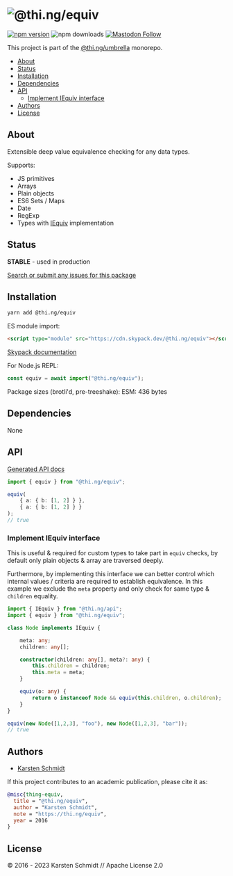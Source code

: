 <!-- This file is generated - DO NOT EDIT! -->

# ![@thi.ng/equiv](https://media.thi.ng/umbrella/banners-20220914/thing-equiv.svg?36534ada)

[![npm version](https://img.shields.io/npm/v/@thi.ng/equiv.svg)](https://www.npmjs.com/package/@thi.ng/equiv)
![npm downloads](https://img.shields.io/npm/dm/@thi.ng/equiv.svg)
[![Mastodon Follow](https://img.shields.io/mastodon/follow/109331703950160316?domain=https%3A%2F%2Fmastodon.thi.ng&style=social)](https://mastodon.thi.ng/@toxi)

This project is part of the
[@thi.ng/umbrella](https://github.com/thi-ng/umbrella/) monorepo.

- [About](#about)
- [Status](#status)
- [Installation](#installation)
- [Dependencies](#dependencies)
- [API](#api)
  - [Implement IEquiv interface](#implement-iequiv-interface)
- [Authors](#authors)
- [License](#license)

## About

Extensible deep value equivalence checking for any data types.

Supports:

- JS primitives
- Arrays
- Plain objects
- ES6 Sets / Maps
- Date
- RegExp
- Types with
  [IEquiv](https://github.com/thi-ng/umbrella/tree/develop/packages/api/src/api/equiv.ts)
  implementation

## Status

**STABLE** - used in production

[Search or submit any issues for this package](https://github.com/thi-ng/umbrella/issues?q=%5Bequiv%5D+in%3Atitle)

## Installation

```bash
yarn add @thi.ng/equiv
```

ES module import:

```html
<script type="module" src="https://cdn.skypack.dev/@thi.ng/equiv"></script>
```

[Skypack documentation](https://docs.skypack.dev/)

For Node.js REPL:

```js
const equiv = await import("@thi.ng/equiv");
```

Package sizes (brotli'd, pre-treeshake): ESM: 436 bytes

## Dependencies

None

## API

[Generated API docs](https://docs.thi.ng/umbrella/equiv/)

```ts
import { equiv } from "@thi.ng/equiv";

equiv(
    { a: { b: [1, 2] } },
    { a: { b: [1, 2] } }
);
// true
```

### Implement IEquiv interface

This is useful & required for custom types to take part in `equiv`
checks, by default only plain objects & array are traversed deeply.

Furthermore, by implementing this interface we can better control which
internal values / criteria are required to establish equivalence. In
this example we exclude the `meta` property and only check for same type
& `children` equality.

```ts
import { IEquiv } from "@thi.ng/api";
import { equiv } from "@thi.ng/equiv";

class Node implements IEquiv {

    meta: any;
    children: any[];

    constructor(children: any[], meta?: any) {
        this.children = children;
        this.meta = meta;
    }

    equiv(o: any) {
        return o instanceof Node && equiv(this.children, o.children);
    }
}

equiv(new Node([1,2,3], "foo"), new Node([1,2,3], "bar"));
// true
```

## Authors

- [Karsten Schmidt](https://thi.ng)

If this project contributes to an academic publication, please cite it as:

```bibtex
@misc{thing-equiv,
  title = "@thi.ng/equiv",
  author = "Karsten Schmidt",
  note = "https://thi.ng/equiv",
  year = 2016
}
```

## License

&copy; 2016 - 2023 Karsten Schmidt // Apache License 2.0
